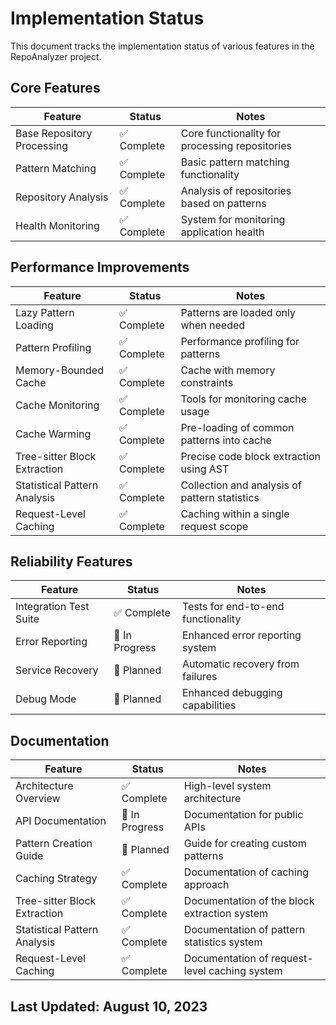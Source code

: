 # Implementation Status

This document tracks the implementation status of various features in the RepoAnalyzer project.

## Core Features

| Feature | Status | Notes |
|---------|--------|-------|
| Base Repository Processing | ✅ Complete | Core functionality for processing repositories |
| Pattern Matching | ✅ Complete | Basic pattern matching functionality |
| Repository Analysis | ✅ Complete | Analysis of repositories based on patterns |
| Health Monitoring | ✅ Complete | System for monitoring application health |

## Performance Improvements

| Feature | Status | Notes |
|---------|--------|-------|
| Lazy Pattern Loading | ✅ Complete | Patterns are loaded only when needed |
| Pattern Profiling | ✅ Complete | Performance profiling for patterns |
| Memory-Bounded Cache | ✅ Complete | Cache with memory constraints |
| Cache Monitoring | ✅ Complete | Tools for monitoring cache usage |
| Cache Warming | ✅ Complete | Pre-loading of common patterns into cache |
| Tree-sitter Block Extraction | ✅ Complete | Precise code block extraction using AST |
| Statistical Pattern Analysis | ✅ Complete | Collection and analysis of pattern statistics |
| Request-Level Caching | ✅ Complete | Caching within a single request scope |

## Reliability Features

| Feature | Status | Notes |
|---------|--------|-------|
| Integration Test Suite | ✅ Complete | Tests for end-to-end functionality |
| Error Reporting | 🔄 In Progress | Enhanced error reporting system |
| Service Recovery | 📅 Planned | Automatic recovery from failures |
| Debug Mode | 📅 Planned | Enhanced debugging capabilities |

## Documentation

| Feature | Status | Notes |
|---------|--------|-------|
| Architecture Overview | ✅ Complete | High-level system architecture |
| API Documentation | 🔄 In Progress | Documentation for public APIs |
| Pattern Creation Guide | 📅 Planned | Guide for creating custom patterns |
| Caching Strategy | ✅ Complete | Documentation of caching approach |
| Tree-sitter Block Extraction | ✅ Complete | Documentation of the block extraction system |
| Statistical Pattern Analysis | ✅ Complete | Documentation of pattern statistics system |
| Request-Level Caching | ✅ Complete | Documentation of request-level caching system |

## Last Updated: August 10, 2023
